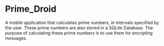 # Prime_Droid
A mobile application that calculates prime numbers, in intervals specified by the user. These prime numbers are also stored in a SQLite Database. The purpose of calculating these prime numbers is to use them for encripting messages.
